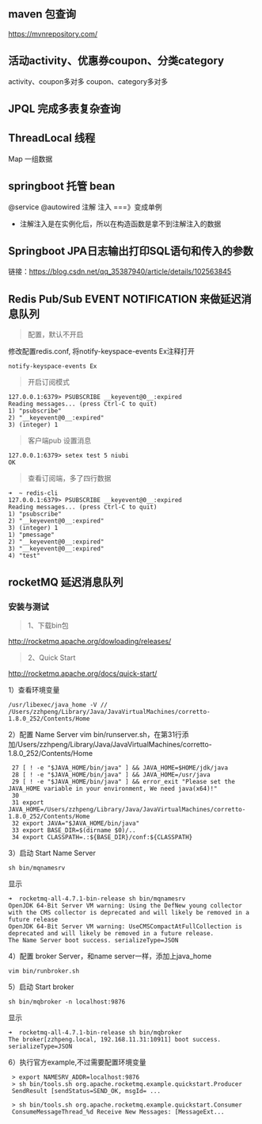## maven 包查询
https://mvnrepository.com/

## 活动activity、优惠券coupon、分类category
activity、coupon多对多
coupon、category多对多

## JPQL 完成多表复杂查询

## ThreadLocal 线程
Map 一组数据

## springboot 托管 bean
@service @autowired 注解 注入 ===》变成单例  

* 注解注入是在实例化后，所以在构造函数是拿不到注解注入的数据


## Springboot JPA日志输出打印SQL语句和传入的参数 
链接：https://blog.csdn.net/qq_35387940/article/details/102563845

## Redis Pub/Sub EVENT NOTIFICATION 来做延迟消息队列

> 配置，默认不开启 

修改配置redis.conf, 将notify-keyspace-events Ex注释打开
```
notify-keyspace-events Ex
```

> 开启订阅模式

```
127.0.0.1:6379> PSUBSCRIBE __keyevent@0__:expired
Reading messages... (press Ctrl-C to quit)
1) "psubscribe"
2) "__keyevent@0__:expired"
3) (integer) 1
```

> 客户端pub 设置消息

```
127.0.0.1:6379> setex test 5 niubi
OK
```

> 查看订阅端，多了四行数据
```
➜  ~ redis-cli
127.0.0.1:6379> PSUBSCRIBE __keyevent@0__:expired
Reading messages... (press Ctrl-C to quit)
1) "psubscribe"
2) "__keyevent@0__:expired"
3) (integer) 1
1) "pmessage"
2) "__keyevent@0__:expired"
3) "__keyevent@0__:expired"
4) "test"
```

## rocketMQ 延迟消息队列

### 安装与测试

> 1、下载bin包

http://rocketmq.apache.org/dowloading/releases/ 

> 2、Quick Start

http://rocketmq.apache.org/docs/quick-start/

1）查看环境变量  
```
/usr/libexec/java_home -V // /Users/zzhpeng/Library/Java/JavaVirtualMachines/corretto-1.8.0_252/Contents/Home
```

2）配置 Name Server
vim bin/runserver.sh，在第31行添加/Users/zzhpeng/Library/Java/JavaVirtualMachines/corretto-1.8.0_252/Contents/Home
```
 27 [ ! -e "$JAVA_HOME/bin/java" ] && JAVA_HOME=$HOME/jdk/java
 28 [ ! -e "$JAVA_HOME/bin/java" ] && JAVA_HOME=/usr/java
 29 [ ! -e "$JAVA_HOME/bin/java" ] && error_exit "Please set the JAVA_HOME variable in your environment, We need java(x64)!"
 30 
 31 export JAVA_HOME=/Users/zzhpeng/Library/Java/JavaVirtualMachines/corretto-1.8.0_252/Contents/Home
 32 export JAVA="$JAVA_HOME/bin/java"
 33 export BASE_DIR=$(dirname $0)/..
 34 export CLASSPATH=.:${BASE_DIR}/conf:${CLASSPATH}
```

3）启动 Start Name Server
```
sh bin/mqnamesrv
```
显示
```
➜  rocketmq-all-4.7.1-bin-release sh bin/mqnamesrv    
OpenJDK 64-Bit Server VM warning: Using the DefNew young collector with the CMS collector is deprecated and will likely be removed in a future release
OpenJDK 64-Bit Server VM warning: UseCMSCompactAtFullCollection is deprecated and will likely be removed in a future release.
The Name Server boot success. serializeType=JSON
```

4）配置 broker Server，和name server一样，添加上java_home
```
vim bin/runbroker.sh 
```

5）启动 Start broker
```
sh bin/mqbroker -n localhost:9876
```
显示
```
➜  rocketmq-all-4.7.1-bin-release sh bin/mqbroker     
The broker[zzhpeng.local, 192.168.11.31:10911] boot success. serializeType=JSON
```

6）执行官方example,不过需要配置环境变量
```
 > export NAMESRV_ADDR=localhost:9876
 > sh bin/tools.sh org.apache.rocketmq.example.quickstart.Producer
 SendResult [sendStatus=SEND_OK, msgId= ...

 > sh bin/tools.sh org.apache.rocketmq.example.quickstart.Consumer
 ConsumeMessageThread_%d Receive New Messages: [MessageExt...
```

